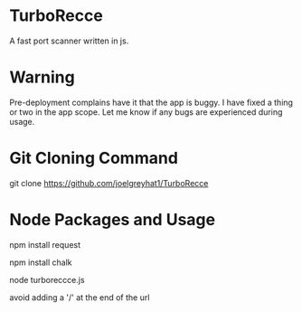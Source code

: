 # TurboRecce
A fast port scanner written in js.
# Warning
Pre-deployment complains have it that the app is buggy. I have fixed a thing or two in the app scope. Let me know if any bugs are experienced during usage.
# Git Cloning Command
git clone https://github.com/joelgreyhat1/TurboRecce
# Node Packages and Usage
npm install request


npm install chalk

node turboreccce.js <url>

avoid adding a '/' at the end of the url


